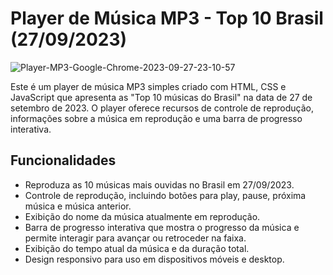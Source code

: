# Player de Música MP3 - Top 10 Brasil (27/09/2023)

![Player-MP3-Google-Chrome-2023-09-27-23-10-57](https://github.com/eusoujao/player_de_musica/assets/105463980/3f5101c7-c896-440c-add7-c674cfafaecf)

Este é um player de música MP3 simples criado com HTML, CSS e JavaScript que apresenta as "Top 10 músicas do Brasil" na data de 27 de setembro de 2023. O player oferece recursos de controle de reprodução, informações sobre a música em reprodução e uma barra de progresso interativa.

## Funcionalidades

- Reproduza as 10 músicas mais ouvidas no Brasil em 27/09/2023.
- Controle de reprodução, incluindo botões para play, pause, próxima música e música anterior.
- Exibição do nome da música atualmente em reprodução.
- Barra de progresso interativa que mostra o progresso da música e permite interagir para avançar ou retroceder na faixa.
- Exibição do tempo atual da música e da duração total.
- Design responsivo para uso em dispositivos móveis e desktop.

